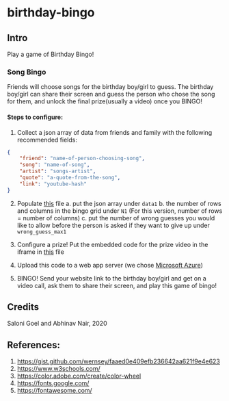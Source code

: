 # birthday-bingo

## Intro
Play a game of Birthday Bingo! 

### Song Bingo
Friends will choose songs for the birthday boy/girl to guess. The birthday boy/girl can share their screen and guess the person who chose the song for them, and unlock the final prize(usually a video) once you BINGO!

#### Steps to configure:
1. Collect a json array of data from friends and family with the following recommended fields: 

```json
{
    "friend": "name-of-person-choosing-song",
    "song": "name-of-song",
    "artist": "songs-artist",
    "quote": "a-quote-from-the-song",
    "link": "youtube-hash"
}
```
2. Populate [this](data/songs.json) file 
    a. put the json array under `data1` 
    b. the number of rows and columns in the bingo grid under `N1` (For this version, number of rows = number of columns)
    c. put the number of wrong guesses you would like to allow before the person is asked if they want to give up under `wrong_guess_max1`

3. Configure a prize! Put the embedded code for the prize video in the iframe in [this](prize.html) file

4. Upload this code to a web app server (we chose [Microsoft Azure](https://portal.azure.com))

5. BINGO! Send your website link to the birthday boy/girl and get on a video call, ask them to share their screen, and play this game of bingo!

## Credits
Saloni Goel and Abhinav Nair, 2020

## References:
1. https://gist.github.com/wernsey/faaed0e409efb236642aa621f9e4e623
2. https://www.w3schools.com/
3. https://color.adobe.com/create/color-wheel
4. https://fonts.google.com/ 
5. https://fontawesome.com/
